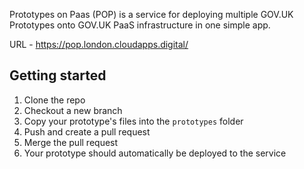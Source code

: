 Prototypes on Paas (POP) is a service for deploying multiple GOV.UK Prototypes onto GOV.UK PaaS infrastructure in one simple app.

URL - https://pop.london.cloudapps.digital/

## Getting started
1. Clone the repo
2. Checkout a new branch
3. Copy your prototype's files into the `prototypes` folder
4. Push and create a pull request
5. Merge the pull request
6. Your prototype should automatically be deployed to the service
